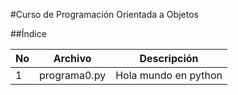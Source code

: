 #Curso de Programación Orientada a Objetos

##Índice

|No|Archivo     |Descripción         |
|--|------------|--------------------|
|1 |programa0.py|Hola mundo en python|
